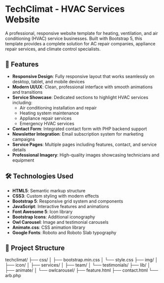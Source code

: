 # TechClimat - HVAC Services Website

A professional, responsive website template for heating, ventilation, and air conditioning (HVAC) service businesses. Built with Bootstrap 5, this template provides a complete solution for AC repair companies, appliance repair services, and climate control specialists.

## 🌟 Features

- **Responsive Design**: Fully responsive layout that works seamlessly on desktop, tablet, and mobile devices
- **Modern UI/UX**: Clean, professional interface with smooth animations and transitions
- **Service Showcase**: Dedicated sections to highlight HVAC services including:
  - Air conditioning installation and repair
  - Heating system maintenance
  - Appliance repair services
  - Emergency HVAC services
- **Contact Form**: Integrated contact form with PHP backend support
- **Newsletter Integration**: Email subscription system for marketing campaigns
- **Service Pages**: Multiple pages including features, contact, and service details
- **Professional Imagery**: High-quality images showcasing technicians and equipment

## 🛠️ Technologies Used

- **HTML5**: Semantic markup structure
- **CSS3**: Custom styling with modern effects
- **Bootstrap 5**: Responsive grid system and components
- **JavaScript**: Interactive features and animations
- **Font Awesome 5**: Icon library
- **Bootstrap Icons**: Additional iconography
- **Owl Carousel**: Image and testimonial carousels
- **Animate.css**: CSS animation library
- **Google Fonts**: Roboto and Roboto Slab typography

## 📁 Project Structure

techclimat/
├── css/
│ ├── bootstrap.min.css
│ └── style.css
├── img/
│ ├── icon/
│ ├── services/
│ ├── team/
│ └── testimonials/
├── lib/
│ ├── animate/
│ └── owlcarousel/
├── feature.html
├── contact.html
└── arb.php
